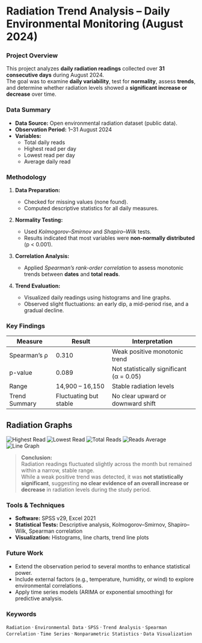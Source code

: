 # Radiation Trend Analysis – Daily Environmental Monitoring (August 2024)

### Project Overview
This project analyzes **daily radiation readings** collected over **31 consecutive days** during August 2024.  
The goal was to examine **daily variability**, test for **normality**, assess **trends**, and determine whether radiation levels showed a **significant increase or decrease** over time.

### Data Summary
- **Data Source:** Open environmental radiation dataset (public data).  
- **Observation Period:** 1–31 August 2024  
- **Variables:**  
  - Total daily reads  
  - Highest read per day  
  - Lowest read per day  
  - Average daily read  

### Methodology
1. **Data Preparation:**  
   - Checked for missing values (none found).  
   - Computed descriptive statistics for all daily measures.  

2. **Normality Testing:**  
   - Used *Kolmogorov–Smirnov* and *Shapiro–Wilk* tests.  
   - Results indicated that most variables were **non-normally distributed** (p < 0.001).  

3. **Correlation Analysis:**  
   - Applied *Spearman’s rank-order correlation* to assess monotonic trends between **dates** and **total reads**.  

4. **Trend Evaluation:**  
   - Visualized daily readings using histograms and line graphs.  
   - Observed slight fluctuations: an early dip, a mid-period rise, and a gradual decline.  

### Key Findings
| Measure | Result | Interpretation |
|----------|---------|----------------|
| Spearman’s ρ | 0.310 | Weak positive monotonic trend |
| p-value | 0.089 | Not statistically significant (α = 0.05) |
| Range | 14,900 – 16,150 | Stable radiation levels |
| Trend Summary | Fluctuating but stable | No clear upward or downward shift |

## Radiation Graphs

![Highest Read](images/Highest_read.png)
![Lowest Read](images/Lowest_read.png)
![Total Reads](images/Total_reads.png)
![Reads Average](images/Reads_average.png)
![Line Graph](images/Line_graph.png)

> **Conclusion:**  
> Radiation readings fluctuated slightly across the month but remained within a narrow, stable range.  
> While a weak positive trend was detected, it was **not statistically significant**, suggesting **no clear evidence of an overall increase or decrease** in radiation levels during the study period.

###  Tools & Techniques
- **Software:** SPSS v29, Excel 2021  
- **Statistical Tests:** Descriptive analysis, Kolmogorov–Smirnov, Shapiro–Wilk, Spearman correlation  
- **Visualization:** Histograms, line charts, trend line plots  

###  Future Work
- Extend the observation period to several months to enhance statistical power.  
- Include external factors (e.g., temperature, humidity, or wind) to explore environmental correlations.  
- Apply time series models (ARIMA or exponential smoothing) for predictive analysis.  

### Keywords
`Radiation` · `Environmental Data` · `SPSS` · `Trend Analysis` · `Spearman Correlation` · `Time Series` · `Nonparametric Statistics` · `Data Visualization`
